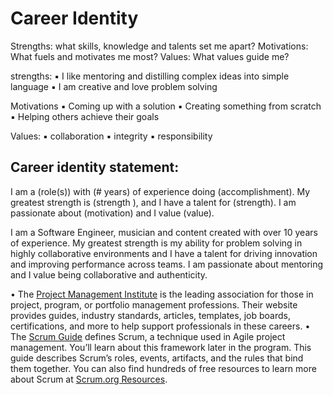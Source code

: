 # Career Identity

Strengths: what skills, knowledge and talents set me apart?
Motivations: What fuels and motivates me most?
Values: What values guide me?


strengths: 
	▪	I like mentoring and distilling complex ideas into simple language
	▪	I am creative and love problem solving 

Motivations
	▪	Coming up with a solution 
	▪	Creating something from scratch
	▪	Helping others achieve their goals

Values:
	▪	collaboration 
	▪	integrity
	▪	responsibility



## Career identity statement:

I am a (role(s)) with (# years) of experience doing (accomplishment). My greatest strength is (strength
), and I have a talent for (strength). I am passionate about (motivation) and I value (value).

I am a Software Engineer, musician and content created with over 10 years of experience. My greatest strength is my ability for problem solving in highly collaborative environments and I have a talent for driving innovation and improving performance across teams. I am passionate about mentoring and I value being collaborative and authenticity. 

•	The [Project Management Institute](https://www.pmi.org/) is the leading association for those in project, program, or portfolio management professions. Their website provides guides, industry standards, articles, templates, job boards, certifications, and more to help support professionals in these careers.
•	The [Scrum Guide](https://www.scrumguides.org/index.html) defines Scrum, a technique used in Agile project management. You’ll learn about this framework later in the program. This guide describes Scrum’s roles, events, artifacts, and the rules that bind them together. You can also find hundreds of free resources to learn more about Scrum at [Scrum.org Resources](https://www.scrum.org/resources).